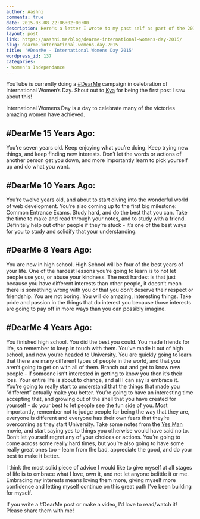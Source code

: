 ```yaml
---
author: Aashni
comments: true
date: 2015-03-08 22:06:02+00:00
description: Here's a letter I wrote to my past self as part of the 2015 International Women's Day
layout: post
link: https://aashni.me/blog/dearme-international-womens-day-2015/
slug: dearme-international-womens-day-2015
title: '#DearMe - International Womens Day 2015'
wordpress_id: 137
categories:
- Women's Independance
---
```


YouTube is currently doing a [#DearMe](https://www.youtube.com/user/YouTube?feature=inp-yo-ydr) campaign in celebration of International Women’s Day. Shout out to [Kya](http://kya.nu/dearme/) for being the first post I saw about this!

International Womens Day is a day to celebrate many of the victories amazing women have achieved.



## #DearMe 15 Years Ago:


You’re seven years old. Keep enjoying what you’re doing. Keep trying new things, and keep finding new interests. Don’t let the words or actions of another person get you down, and more importantly learn to pick yourself up and do what you want.



## #DearMe 10 Years Ago:


You’re twelve years old, and about to start diving into the wonderful world of web development. You’re also coming up to the first big milestone: Common Entrance Exams. Study hard, and do the best that you can. Take the time to make and read through your notes, and to study with a friend. Definitely help out other people if they’re stuck - it’s one of the best ways for you to study and solidify that your understanding.



## #DearMe 8 Years Ago:


You are now in high school. High School will be four of the best years of your life. One of the hardest lessons you’re going to learn is to not let people use you, or abuse your kindness. The next hardest is that just because you have different interests than other people, it doesn’t mean there is something wrong with you or that you don’t deserve their respect or friendship. You are not boring. You will do amazing, interesting things. Take pride and passion in the things that do interest you because those interests are going to pay off in more ways than you can possibly imagine.



## #DearMe 4 Years Ago:


You finished high school. You did the best you could. You made friends for life, so remember to keep in touch with them. You've made it out of high school, and now you’re headed to University. You are quickly going to learn that there are many different types of people in the world, and that you aren’t going to get on with all of them. Branch out and get to know new people - if someone isn’t interested in getting to know you then it’s their loss. Your entire life is about to change, and all I can say is embrace it. You’re going to really start to understand that the things that made you “different” actually make you better. You’re going to have an interesting time accepting that, and growing out of the shell that you have created for yourself - do your best to let people see the fun side of you. Most importantly, remember not to judge people for being the way that they are, everyone is different and everyone has their own fears that they’re overcoming as they start University. Take some notes from the [Yes Man](http://www.imdb.com/title/tt1068680/) movie, and start saying yes to things you otherwise would have said no to. Don’t let yourself regret any of your choices or actions. You’re going to come across some really hard times, but you’re also going to have some really great ones too - learn from the bad, appreciate the good, and do your best to make it better.

I think the most solid piece of advice I would like to give myself at all stages of life is to embrace what I love, own it, and not let anyone belittle it or me. Embracing my interests means loving them more, giving myself more confidence and letting myself continue on this great path I've been building for myself.

If you write a #DearMe post or make a video, I’d love to read/watch it! Please share them with me!

